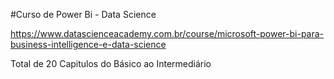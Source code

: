 #Curso de Power Bi - Data Science

https://www.datascienceacademy.com.br/course/microsoft-power-bi-para-business-intelligence-e-data-science

Total de 20 Capitulos do Básico ao Intermediário
